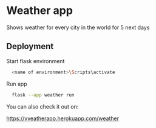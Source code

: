 
# Weather app

Shows weather for every city in the world for 5 next days

## Deployment

Start flask environment 
```bash
  <name of environment>\Scripts\activate
```
Run app
```bash
  flask --app weather run
```
You can also check it out on:

https://vveatherapp.herokuapp.com/weather
